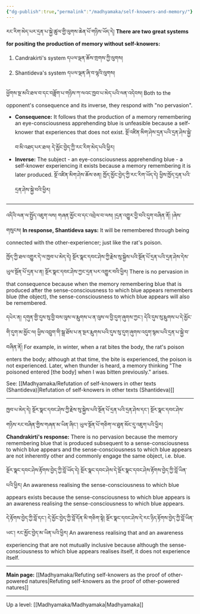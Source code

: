 ```yaml
---
{"dg-publish":true,"permalink":"/madhyamaka/self-knowers-and-memory/"}
---
```


རང་རིག་མེད་པར་དྲན་པ་སྐྱེ་ཚུལ་གྱི་ལུགས་ཆེན་པོ་གཉིས་ཡོད་དེ།
**There are two great systems for positing the production of memory without self-knowers:**
1. Candrakirti's system དཔལ་ལྡན་ཆོས་གྲགས་ཀྱི་ལུགས།
2. Shantideva's system དཔལ་ལྡན་ཞི་བ་ལྷའི་ལུགས།

ཕྱོགས་སྔ་མའི་ཐལ་བ་དང་བཟློག་པ་གཉིས་ཀ་ལའང་ཁྱབ་པ་མེད་པའི་ལན་འདེབས།
Both to the opponent's consequence and its inverse, they respond with "no pervasion".
- **Consequence:** It follows that the production of a memory remembering an eye-consciousness apprehending blue is unfeasible because a self-knower that experiences that does not exist.
  སྔོ་འཛིན་མིག་ཤེས་དྲན་པའི་དྲན་ཤེས་སྐྱེ་བ་མི་འཐད་པར་ཐལ། དེ་མྱོང་བྱེད་ཀྱི་རང་རིག་མེད་པའི་ཕྱིར།
- **Inverse:** The subject - an eye-consciousness apprehending blue - a self-knower experiencing it exists because a memory remembering it is later produced.
  སྔོ་འཛིན་མིག་ཤེས་ཆོས་ཅན། ཁྱོད་མྱོང་བྱེད་ཀྱི་རང་རིག་ཡོད་དེ། ཕྱིས་ཁྱོད་དྲན་པའི་དྲན་ཤེས་སྐྱེ་བའི་ཕྱིར།


---
འདིའི་ལན་ལ་སྤྱོད་འཇུག་ལས། གཞན་མྱོང་བ་དང་འབྲེལ་བ་ལས། །དྲན་འགྱུར་བྱི་བའི་དུག་བཞིན་ནོ། །ཞེས་གསུངས། 
**In response, Shantideva says:** 
It will be remembered through being connected with the other-experiencer; just like the rat's poison.

ཁྱོད་ཀྱི་ཐལ་འགྱུར་དེ་ལ་ཁྱབ་པ་མེད་དེ། སྔོར་སྣང་དབང་ཤེས་ཀྱི་རྗེས་སུ་སྐྱེས་པའི་སྔོན་པོ་དྲན་པའི་དྲན་ཤེས་དེས་ཡུལ་སྔོན་པོ་དྲན་པ་ན། 
སྔོར་སྣང་དབང་ཤེས་ཀྱང་དྲན་པར་འགྱུར་བའི་ཕྱིར། 
There is no pervasion in that consequence because when the memory remembering blue that is produced after the sense-consciousness to which blue appears remembers blue (the object), the sense-consciousness to which blue appears will also be remembered.

དཔེར་ན། དགུན་གྱི་དུས་སུ་བྱི་བས་ལུས་ལ་རྨུགས་པ་ན་ལུས་ལ་བྱི་དུག་ཞུགས་ཀྱང་། དེའི་དུས་སུ་རྨུགས་པ་དེ་མྱོང་གི་དུག་མ་མྱོང་ལ། 
ཕྱིས་འབྲུག་གི་སྒྲ་ཐོས་པ་ན་སྔར་རྨུགས་པའི་དུས་སུ་དུག་ཞུགས་འདུག་སྙམ་པའི་དྲན་པ་སྐྱེ་བ་བཞིན་ནོ།
For example, in winter, when a rat bites the body, the rat's poison enters the body; although at that time, the bite is experienced, the poison is not experienced. Later, when thunder is heard, a memory thinking "The poisoned entered [the body] when I was bitten previously." arises.

See: [[Madhyamaka/Refutation of self-knowers in other texts (Shantideva)\|Refutation of self-knowers in other texts (Shantideva)]]

---
ཁྱབ་པ་མེད་དེ། སྔོར་སྣང་དབང་ཤེས་ཀྱི་རྗེས་སུ་སྐྱེས་པའི་སྔོན་པོ་དྲན་པའི་དྲན་ཤེས་དང་། སྔོར་སྣང་དབང་ཤེས་གཉིས་རང་བཞིན་གྱིས་གཞན་མ་ཡིན་ཞིང་། 
ཡུལ་སྔོན་པོ་གཅིག་ལ་ཐུན་མོང་དུ་འཇུག་པའི་ཕྱིར། 
**Chandrakirti's response:** There is no pervasion because the memory remembering blue that is produced subsequent to a sense-consciousness to which blue appears and the sense-consciousness to which blue appears are not inherently other and commonly engage the same object, i.e. blue.

སྔོར་སྣང་དབང་ཤེས་རྟོགས་བྱེད་ཀྱི་བློ་ཡོད་དེ། སྔོར་སྣང་དབང་ཤེས་དེ་སྔོར་སྣང་དབང་ཤེས་རྟོགས་བྱེད་ཀྱི་བློ་ཡིན་པའི་ཕྱིར། 
An awareness realising the sense-consciousness to which blue appears exists because the sense-consciousness to which blue appears is an awareness realising the sense-consciousness to which blue appears.

དེ་རྟོགས་བྱེད་ཀྱི་བློ་དང་། དེ་མྱོང་བྱེད་ཀྱི་བློ་དོན་མི་གཅིག་སྟེ། སྔོར་སྣང་དབང་ཤེས་དེ་རང་ཉིད་རྟོགས་བྱེད་ཀྱི་བློ་ཡིན་ཡང་། རང་མྱོང་བྱེད་མ་ཡིན་པའི་ཕྱིར། 
An awareness realising that and an awareness experiencing that are not mutually inclusive because although the sense-consciousness to which blue appears realises itself, it does not experience itself.

---
**Main page:** [[Madhyamaka/Refuting self-knowers as the proof of other-powered natures\|Refuting self-knowers as the proof of other-powered natures]]

---
Up a level: [[Madhyamaka/Madhyamaka\|Madhyamaka]]
